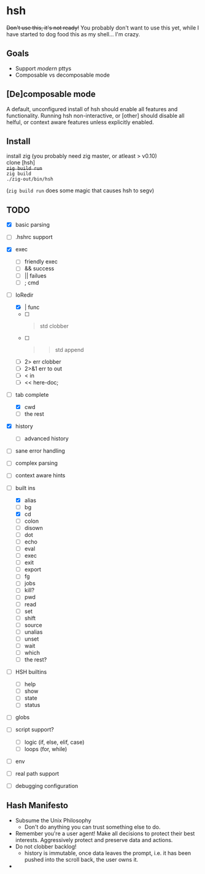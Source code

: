 # hsh
~~Don't use this, it's not ready!~~
You probably don't want to use this yet, while I have started to dog food this
as my shell... I'm crazy.

## Goals
  - Support *modern* pttys
  - Composable vs decomposable mode

## [De]composable mode
 A default, unconfigured install of hsh should enable all features and
 functionality. Running hsh non-interactive, or [other] should disable all
 helful, or context aware features unless explicitly enabled.

## Install
install zig (you probably need zig master, or atleast > v0.10)<br>
clone [hsh]<br>
~~`zig build run`~~<br>
`zig build`<br>
`./zig-out/bin/hsh`

(`zig build run` does some magic that causes hsh to segv)

## TODO
  - [x] basic parsing
  - [ ] .hshrc support
  - [x] exec
    - [ ] friendly exec
    - [ ] && success
    - [ ] || failues
    - [ ] ; cmd
  - [ ] IoRedir
    - [x] | func
    - [ ] > std clobber
    - [ ] >> std append
    - [ ] 2> err clobber
    - [ ] 2>&1 err to out
    - [ ] < in
    - [ ] << here-doc;
  - [ ] tab complete
    - [x] cwd
    - [ ] the rest
  - [x] history
    - [ ] advanced history
  - [ ] sane error handling
  - [ ] complex parsing
  - [ ] context aware hints
  - [ ] built ins
    - [x] alias
    - [ ] bg
    - [x] cd
    - [ ] colon
    - [ ] disown
    - [ ] dot
    - [ ] echo
    - [ ] eval
    - [ ] exec
    - [ ] exit
    - [ ] export
    - [ ] fg
    - [ ] jobs
    - [ ] kill?
    - [ ] pwd
    - [ ] read
    - [ ] set
    - [ ] shift
    - [ ] source
    - [ ] unalias
    - [ ] unset
    - [ ] wait
    - [ ] which
    - [ ] the rest?
  - [ ] HSH builtins
    - [ ] help
    - [ ] show
    - [ ] state
    - [ ] status
  - [ ] globs
  - [ ] script support?
    - [ ] logic (if, else, elif, case)
    - [ ] loops (for, while)
  - [ ] env
  - [ ] real path support
  - [ ] debugging configuration


## Hash Manifesto
  * Subsume the Unix Philosophy
    * Don't do anything you can trust something else to do.
  * Remember you're a user agent! Make all decisions to protect their best
    interests. Aggressively protect and preserve data and actions.
  * Do not clobber backlog!
    * history is immutable, once data leaves the prompt, i.e. it has been pushed
      into the scroll back, the user owns it.
  *
